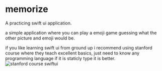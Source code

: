 # memorize
A practicing swift ui application.

a simple application where you can play a emoji game guessing what the other picture and emoji would be.

if you like learning swift ui from ground up i recommend using stanford course where they teach excellent basics, just need to know any programming language if it is staticly type it is better.
![stanford course swiftui](https://www.youtube.com/watch?v=eHEeWzFP6O4)
